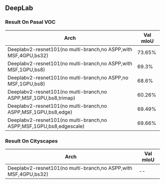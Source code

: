 
## DeepLab


### Result On Pasal VOC

Arch | Val mIoU
------------ | -------------
Deeplabv2-resnet101(no multi-branch,no ASPP,with MSF,4GPU,bs32) | 73.65%
Deeplabv2-resnet101(no multi-branch,no ASPP,with MSF,1GPU,bs8) | 69.3%
Deeplabv2-resnet101(no multi-branch,no ASPP,no MSF,1GPU,bs8) | 68.6%
Deeplabv2-resnet101(no multi-branch,no ASPP,MSF,1GPU,bs8,trimap) | 60.26%
Deeplabv2-resnet101(no multi-branch,no ASPP,MSF,1GPU,bs8,edge) | 69.49%
Deeplabv2-resnet101(no multi-branch,no ASPP,MSF,1GPU,bs8,edgescale) | 69.66%

### Result On Cityscapes

Arch | Val mIoU
------------ | -------------
Deeplabv2-resnet101(no multi-branch,no ASPP,with MSF,4GPU,bs32) | --

